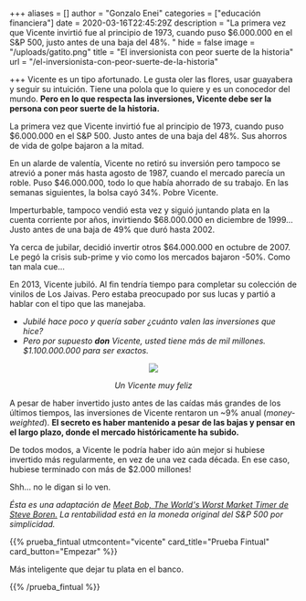 +++
aliases = []
author = "Gonzalo Enei"
categories = ["educación financiera"]
date = 2020-03-16T22:45:29Z
description = "La primera vez que Vicente invirtió fue al principio de 1973, cuando puso $6.000.000 en el S&P 500, justo antes de una baja del 48%. "
hide = false
image = "/uploads/gatito.png"
title = "El inversionista con peor suerte de la historia"
url = "/el-inversionista-con-peor-suerte-de-la-historia"

+++
Vicente es un tipo afortunado. Le gusta oler las flores, usar guayabera y seguir su intuición. Tiene una polola que lo quiere y es un conocedor del mundo. **Pero en lo que respecta las inversiones, Vicente debe ser la persona con peor suerte de la historia.**

La primera vez que Vicente invirtió fue al principio de 1973, cuando puso $6.000.000 en el S&P 500. Justo antes de una baja del 48%. Sus ahorros de vida de golpe bajaron a la mitad.

En un alarde de valentía, Vicente no retiró su inversión pero tampoco se atrevió a poner más hasta agosto de 1987, cuando el mercado parecía un roble. Puso $46.000.000, todo lo que había ahorrado de su trabajo. En las semanas siguientes, la bolsa cayó 34%. Pobre Vicente.

Imperturbable, tampoco vendió esta vez y siguió juntando plata en la cuenta corriente por años, invirtiendo $68.000.000 en diciembre de 1999… Justo antes de una baja de 49% que duró hasta 2002.

Ya cerca de jubilar, decidió invertir otros $64.000.000 en octubre de 2007. Le pegó la crisis sub-prime y vio como los mercados bajaron -50%. Como tan mala cue...

En 2013, Vicente jubiló. Al fin tendría tiempo para completar su colección de vinilos de Los Jaivas. Pero estaba preocupado por sus lucas y partió a hablar con el tipo que las manejaba.

* _Jubilé hace poco y quería saber ¿cuánto valen las inversiones que hice?_
* _Pero por supuesto **don** Vicente, usted tiene más de mil millones. $1.100.000.000 para ser exactos._

<div style="text-align:center">

<figure>

<img src="/uploads/vicente.gif">

<em> Un Vicente muy feliz </em>
  
</figure>

</div>


A pesar de haber invertido justo antes de las caídas más grandes de los últimos tiempos, las inversiones de Vicente rentaron un \~9% anual (_money-weighted_). **El secreto es haber mantenido a pesar de las bajas y pensar en el largo plazo, donde el mercado históricamente ha subido.**  
  
De todos modos, a Vicente le podría haber ido aún mejor si hubiese invertido más regularmente, en vez de una vez cada década. En ese caso, hubiese terminado con más de $2.000 millones!

Shh… no le digan si lo ven.

_Ésta es una adaptación de_ [_Meet Bob, The World's Worst Market Timer de Steve Boren._](https://prosperion.us/commentary/meet-bob-worlds-worst-market-timer/) _La rentabilidad está en la moneda original del S&P 500 por simplicidad._



{{% prueba_fintual
utmcontent="vicente"
card_title="Prueba Fintual"
card_button="Empezar" %}}

Más inteligente que dejar tu plata en el banco.

{{% /prueba_fintual %}}